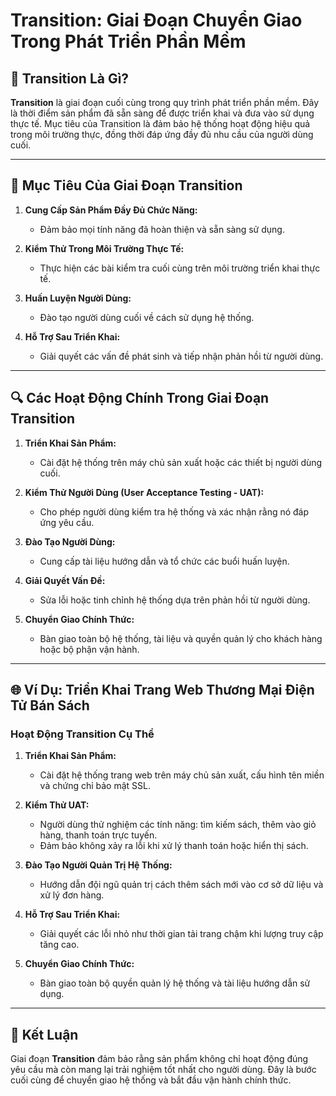 # Transition: Giai Đoạn Chuyển Giao Trong Phát Triển Phần Mềm  

## 🌟 **Transition Là Gì?**  

**Transition** là giai đoạn cuối cùng trong quy trình phát triển phần mềm. Đây là thời điểm sản phẩm đã sẵn sàng để được triển khai và đưa vào sử dụng thực tế. Mục tiêu của Transition là đảm bảo hệ thống hoạt động hiệu quả trong môi trường thực, đồng thời đáp ứng đầy đủ nhu cầu của người dùng cuối.  

---

## 🎯 **Mục Tiêu Của Giai Đoạn Transition**  

1. **Cung Cấp Sản Phẩm Đầy Đủ Chức Năng:**  
   - Đảm bảo mọi tính năng đã hoàn thiện và sẵn sàng sử dụng.  

2. **Kiểm Thử Trong Môi Trường Thực Tế:**  
   - Thực hiện các bài kiểm tra cuối cùng trên môi trường triển khai thực tế.  

3. **Huấn Luyện Người Dùng:**  
   - Đào tạo người dùng cuối về cách sử dụng hệ thống.  

4. **Hỗ Trợ Sau Triển Khai:**  
   - Giải quyết các vấn đề phát sinh và tiếp nhận phản hồi từ người dùng.  

---

## 🔍 **Các Hoạt Động Chính Trong Giai Đoạn Transition**  

1. **Triển Khai Sản Phẩm:**  
   - Cài đặt hệ thống trên máy chủ sản xuất hoặc các thiết bị người dùng cuối.  

2. **Kiểm Thử Người Dùng (User Acceptance Testing - UAT):**  
   - Cho phép người dùng kiểm tra hệ thống và xác nhận rằng nó đáp ứng yêu cầu.  

3. **Đào Tạo Người Dùng:**  
   - Cung cấp tài liệu hướng dẫn và tổ chức các buổi huấn luyện.  

4. **Giải Quyết Vấn Đề:**  
   - Sửa lỗi hoặc tinh chỉnh hệ thống dựa trên phản hồi từ người dùng.  

5. **Chuyển Giao Chính Thức:**  
   - Bàn giao toàn bộ hệ thống, tài liệu và quyền quản lý cho khách hàng hoặc bộ phận vận hành.  

---

## 🌐 **Ví Dụ: Triển Khai Trang Web Thương Mại Điện Tử Bán Sách**  

### **Hoạt Động Transition Cụ Thể**  

1. **Triển Khai Sản Phẩm:**  
   - Cài đặt hệ thống trang web trên máy chủ sản xuất, cấu hình tên miền và chứng chỉ bảo mật SSL.  

2. **Kiểm Thử UAT:**  
   - Người dùng thử nghiệm các tính năng: tìm kiếm sách, thêm vào giỏ hàng, thanh toán trực tuyến.  
   - Đảm bảo không xảy ra lỗi khi xử lý thanh toán hoặc hiển thị sách.  

3. **Đào Tạo Người Quản Trị Hệ Thống:**  
   - Hướng dẫn đội ngũ quản trị cách thêm sách mới vào cơ sở dữ liệu và xử lý đơn hàng.  

4. **Hỗ Trợ Sau Triển Khai:**  
   - Giải quyết các lỗi nhỏ như thời gian tải trang chậm khi lượng truy cập tăng cao.  

5. **Chuyển Giao Chính Thức:**  
   - Bàn giao toàn bộ quyền quản lý hệ thống và tài liệu hướng dẫn sử dụng.  

---

## 🚀 **Kết Luận**  

Giai đoạn **Transition** đảm bảo rằng sản phẩm không chỉ hoạt động đúng yêu cầu mà còn mang lại trải nghiệm tốt nhất cho người dùng. Đây là bước cuối cùng để chuyển giao hệ thống và bắt đầu vận hành chính thức.  
